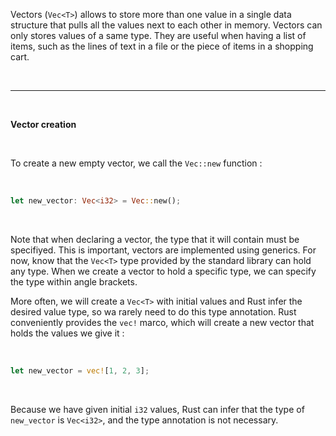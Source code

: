 Vectors (`Vec<T>`) allows to store more than one value in a single data structure that pulls all the values
next to each other in memory. Vectors can only stores values of a same type. They are useful when having a list
of items, such as the lines of text in a file or the piece of items in a shopping cart.

<br>

---

<br>

**Vector creation**

<br>

To create a new empty vector, we call the `Vec::new` function :

<br>

```rust
let new_vector: Vec<i32> = Vec::new();
```

<br>

Note that when declaring a vector, the type that it will contain must be specifiyed. This is important, vectors
are implemented using generics. For now, know that the `Vec<T>` type provided by the standard library can hold any
type. When we create a vector to hold a specific type, we can specify the type within angle brackets.

More often, we will create a `Vec<T>` with initial values and Rust infer the desired value type, so wa rarely
need to do this type annotation. Rust conveniently provides the `vec!` marco, which will create a new vector that
holds the values we give it :

<br>

```rust
let new_vector = vec![1, 2, 3];
```

<br>

Because we have given initial `i32` values, Rust can infer that the type of `new_vector` is `Vec<i32>`, and the
type annotation is not necessary.
